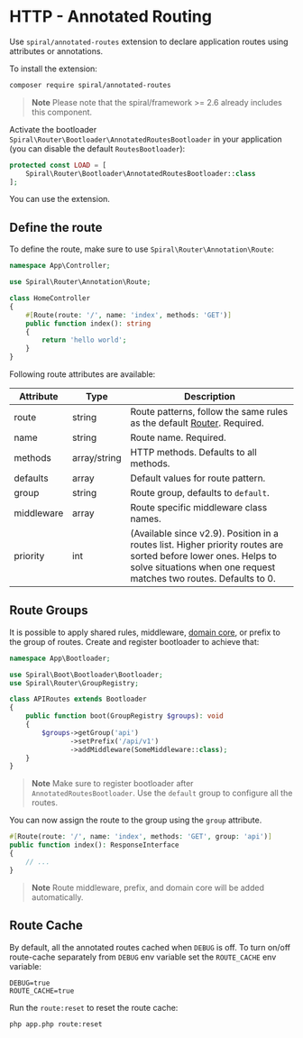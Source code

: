 # HTTP - Annotated Routing

Use `spiral/annotated-routes` extension to declare application routes using attributes or annotations. 

To install the extension:


```bash
composer require spiral/annotated-routes
```

> **Note**
> Please note that the spiral/framework >= 2.6 already includes this component.

Activate the bootloader `Spiral\Router\Bootloader\AnnotatedRoutesBootloader` in your application (you can disable the
default `RoutesBootloader`):

```php
protected const LOAD = [
    Spiral\Router\Bootloader\AnnotatedRoutesBootloader::class
];
```

You can use the extension.

## Define the route

To define the route, make sure to use `Spiral\Router\Annotation\Route`:

```php
namespace App\Controller;

use Spiral\Router\Annotation\Route;

class HomeController
{
    #[Route(route: '/', name: 'index', methods: 'GET')] 
    public function index(): string
    {
        return 'hello world';
    }
}
```

Following route attributes are available:

| Attribute  | Type         | Description                                                                                                                                                                           |
|------------|--------------|---------------------------------------------------------------------------------------------------------------------------------------------------------------------------------------|
| route      | string       | Route patterns, follow the same rules as the default [Router](/http/routing.md). Required.                                                                                            |
| name       | string       | Route name. Required.                                                                                                                                                                 |
| methods    | array/string | HTTP methods. Defaults to all methods.                                                                                                                                                |
| defaults   | array        | Default values for route pattern.                                                                                                                                                     |
| group      | string       | Route group, defaults to `default`.                                                                                                                                                   |
| middleware | array        | Route specific middleware class names.                                                                                                                                                |
| priority   | int          | (Available since v2.9). Position in a routes list. Higher priority routes are sorted before lower ones. Helps to solve situations when one request matches two routes. Defaults to 0. |

## Route Groups

It is possible to apply shared rules, middleware, [domain core](/cookbook/domain-core.md), or prefix to the group of
routes. Create and register bootloader to achieve that:

```php
namespace App\Bootloader;

use Spiral\Boot\Bootloader\Bootloader;
use Spiral\Router\GroupRegistry;

class APIRoutes extends Bootloader
{
    public function boot(GroupRegistry $groups): void
    {
        $groups->getGroup('api')
               ->setPrefix('/api/v1')
               ->addMiddleware(SomeMiddleware::class);
    }
}
```

> **Note**
> Make sure to register bootloader after `AnnotatedRoutesBootloader`. Use the `default` group to configure all the routes.


You can now assign the route to the group using the `group` attribute.

```php
#[Route(route: '/', name: 'index', methods: 'GET', group: 'api')]  
public function index(): ResponseInterface
{
    // ...    
}
```

> **Note**
> Route middleware, prefix, and domain core will be added automatically.

## Route Cache

By default, all the annotated routes cached when `DEBUG` is off. To turn on/off route-cache separately from `DEBUG` env
variable set the `ROUTE_CACHE` env variable:

```dotenv
DEBUG=true
ROUTE_CACHE=true
```

Run the `route:reset` to reset the route cache:

```bash
php app.php route:reset
```
